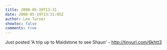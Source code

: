 ```yaml
---
title: 2008-05-19T13-31
date: 2008-05-19T13:31:05Z
author: Lee Turner
showtoc: false
comments: true
---
```


Just posted 'A trip up to Maidstone to see Shaun' - http://tinyurl.com/6khtt3


